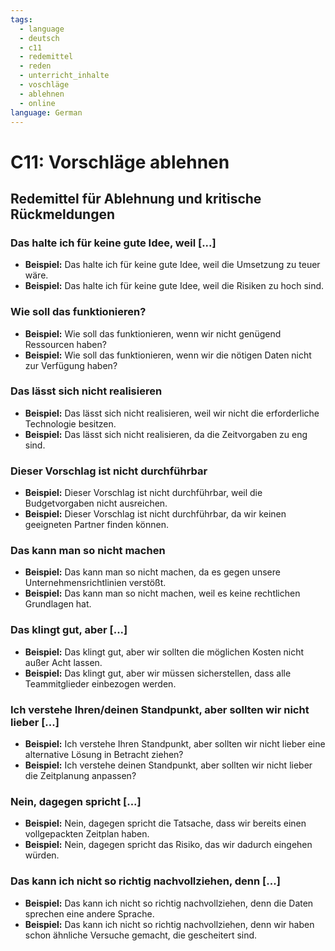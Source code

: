 ```yaml
---
tags:
  - language
  - deutsch
  - c11
  - redemittel
  - reden
  - unterricht_inhalte
  - voschläge
  - ablehnen
  - online
language: German
---
```


# C11: Vorschläge ablehnen

## Redemittel für Ablehnung und kritische Rückmeldungen

### Das halte ich für keine gute Idee, weil [...]

- __Beispiel:__ Das halte ich für keine gute Idee, weil die Umsetzung zu teuer wäre.
- __Beispiel:__ Das halte ich für keine gute Idee, weil die Risiken zu hoch sind.

### Wie soll das funktionieren?

- __Beispiel:__ Wie soll das funktionieren, wenn wir nicht genügend Ressourcen haben?
- __Beispiel:__ Wie soll das funktionieren, wenn wir die nötigen Daten nicht zur Verfügung haben?

### Das lässt sich nicht realisieren

- __Beispiel:__ Das lässt sich nicht realisieren, weil wir nicht die erforderliche Technologie besitzen.
- __Beispiel:__ Das lässt sich nicht realisieren, da die Zeitvorgaben zu eng sind.

### Dieser Vorschlag ist nicht durchführbar

- __Beispiel:__ Dieser Vorschlag ist nicht durchführbar, weil die Budgetvorgaben nicht ausreichen.
- __Beispiel:__ Dieser Vorschlag ist nicht durchführbar, da wir keinen geeigneten Partner finden können.

### Das kann man so nicht machen

- __Beispiel:__ Das kann man so nicht machen, da es gegen unsere Unternehmensrichtlinien verstößt.
- __Beispiel:__ Das kann man so nicht machen, weil es keine rechtlichen Grundlagen hat.

### Das klingt gut, aber [...]

- __Beispiel:__ Das klingt gut, aber wir sollten die möglichen Kosten nicht außer Acht lassen.
- __Beispiel:__ Das klingt gut, aber wir müssen sicherstellen, dass alle Teammitglieder einbezogen werden.

### Ich verstehe Ihren/deinen Standpunkt, aber sollten wir nicht lieber [...]

- __Beispiel:__ Ich verstehe Ihren Standpunkt, aber sollten wir nicht lieber eine alternative Lösung in Betracht ziehen?
- __Beispiel:__ Ich verstehe deinen Standpunkt, aber sollten wir nicht lieber die Zeitplanung anpassen?

### Nein, dagegen spricht [...]

- __Beispiel:__ Nein, dagegen spricht die Tatsache, dass wir bereits einen vollgepackten Zeitplan haben.
- __Beispiel:__ Nein, dagegen spricht das Risiko, das wir dadurch eingehen würden.

### Das kann ich nicht so richtig nachvollziehen, denn [...]

- __Beispiel:__ Das kann ich nicht so richtig nachvollziehen, denn die Daten sprechen eine andere Sprache.
- __Beispiel:__ Das kann ich nicht so richtig nachvollziehen, denn wir haben schon ähnliche Versuche gemacht, die gescheitert sind.

